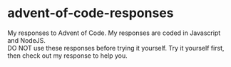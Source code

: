 # advent-of-code-responses
 My responses to Advent of Code. My responses are coded in Javascript and NodeJS.
 <br>
 DO NOT use these responses before trying it yourself. Try it yourself first, then check out my response to help you.
